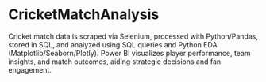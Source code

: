 # CricketMatchAnalysis
Cricket match data is scraped via Selenium, processed with Python/Pandas, stored in SQL, and analyzed using SQL queries and Python EDA (Matplotlib/Seaborn/Plotly). Power BI visualizes player performance, team insights, and match outcomes, aiding strategic decisions and fan engagement.
